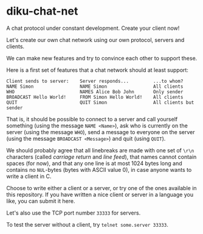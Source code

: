 diku-chat-net
=============

A chat protocol under constant development. Create your client now!

Let's create our own chat network using our own protocol, servers and clients.

We can make new features and try to convince each other to support these.

Here is a first set of features that a chat network should at least support:

    Client sends to server:    Server responds...         ...to whom?
    NAME Simon                 NAME Simon                 All clients
    WHO                        NAMES Alice Bob John       Only sender
    BROADCAST Hello World!     FROM Simon Hello World!    All clients
    QUIT                       QUIT Simon                 All clients but sender

That is, it should be possible to connect to a server and call yourself
something (using the message `NAME <Name>`), ask who is currently on the server
(using the message `WHO`), send a message to everyone on the server (using the
message `BROADCAST <Message>`) and quit (using `QUIT`).

We should probably agree that all linebreaks are made with one set of `\r\n`
characters (called *carriage return* and *line feed*), that names cannot contain
spaces (for now), and that any one line is at most 1024 bytes long and contains
no `NUL`-bytes (bytes with ASCII value 0), in case anyone wants to write a
client in C.

Choose to write either a client or a server, or try one of the ones available in
this repository. If you have written a nice client or server in a language you
like, you can submit it here.

Let's also use the TCP port number `33333` for servers.

To test the server without a client, try `telnet some.server 33333`.
